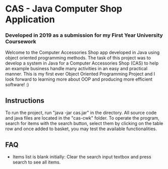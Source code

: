 # CAS - Java Computer Shop Application

### Developed in 2019 as a submission for my First Year University Coursework 

Welcome to the Computer Accessories Shop app developed in Java using object oriented programming methods. The task of this project was to develop a system in Java for a Computer Accessories Shop (CAS) to help an example business handle many activities in an easy and practical manner. This is my first ever Object Oriented Programming Project and I look forward to learning more about OOP and producing more efficient software! :)

## Instructions
To run the project, run "java -jar cas.jar" in the directory. All source code and java files are located in the "cas-cwk" folder. To operate the program, search for items with the search button, select them by clicking on the table row and once added to basket, you may test the available functionalities.


## FAQ
- Items list is blank initially: Clear the search input textbox and press search to see all items.
